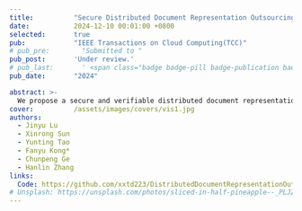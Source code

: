 ```yaml
---
title:          "Secure Distributed Document Representation Outsourcing Scheme for Natural Language Processing in Cloud Computing"
date:           2024-12-10 00:01:00 +0800
selected:       true
pub:            "IEEE Transactions on Cloud Computing(TCC)"
# pub_pre:        "Submitted to "
pub_post:       'Under review.'
# pub_last:       ' <span class="badge badge-pill badge-publication badge-success">Spotlight</span>'
pub_date:       "2024"

abstract: >-
  We propose a secure and verifiable distributed document representation outsourcing scheme based on the FBoW model in cloud computing. This scheme employs a novel blind method based on orthogonal symmetric matrices to preserve privacy and minimize computational overhead, achieving a 95.42% improvement in performance.
cover:          /assets/images/covers/vis1.jpg
authors:
  - Jinyu Lu
  - Xinrong Sun
  - Yunting Tao
  - Fanyu Kong*
  - Chunpeng Ge
  - Hanlin Zhang
links:
  Code: https://github.com/xxtd223/DistributedDocumentRepresentationOutsourcing.git
# Unsplash: https://unsplash.com/photos/sliced-in-half-pineapple--_PLJZmHZzk
---
```

